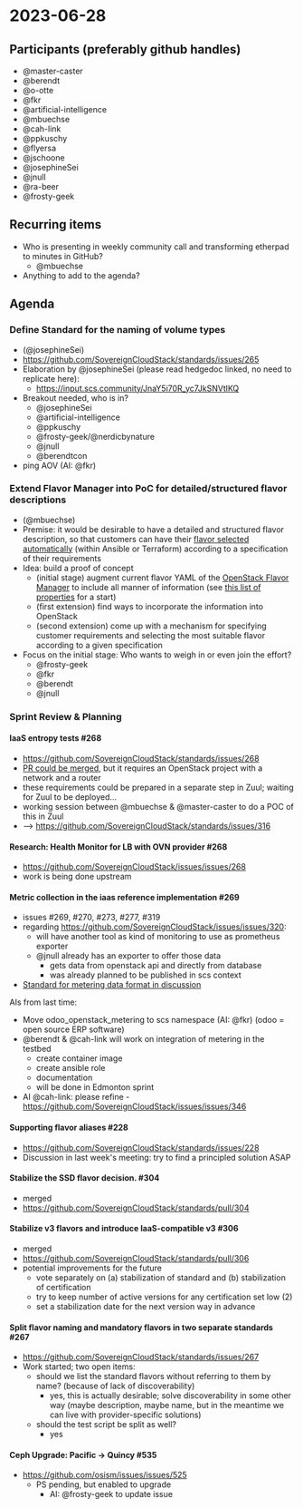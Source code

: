 # 2023-06-28

## Participants (preferably github handles)
* @master-caster
* @berendt
* @o-otte
* @fkr
* @artificial-intelligence
* @mbuechse
* @cah-link
* @ppkuschy
* @flyersa
* @jschoone
* @josephineSei
* @jnull
* @ra-beer
* @frosty-geek

## Recurring items
- Who is presenting in weekly community call and transforming etherpad to minutes in GitHub?
    - @mbuechse
- Anything to add to the agenda?


## Agenda

### Define Standard for the naming of volume types

- (@josephineSei)
- <https://github.com/SovereignCloudStack/standards/issues/265>
- Elaboration by @josephineSei (please read hedgedoc linked, no need to replicate here):
    - <https://input.scs.community/JnaY5i70R_yc7JkSNVtlKQ>
- Breakout needed, who is in?
    - @josephineSei
    - @artificial-intelligence
    - @ppkuschy
    - @frosty-geek/@nerdicbynature
    - @jnull
    - @berendtcon
- ping AOV (AI: @fkr)

### Extend Flavor Manager into PoC for detailed/structured flavor descriptions

- (@mbuechse)
- Premise: it would be desirable to have a detailed and structured flavor description, so that customers can have their [flavor selected automatically](https://github.com/SovereignCloudStack/issues/issues/287) (within Ansible or Terraform) according to a specification of their requirements
- Idea: build a proof of concept
    - (initial stage) augment current flavor YAML of the [OpenStack Flavor Manager](https://github.com/osism/openstack-flavor-manager) to include all manner of information (see [this list of properties](https://github.com/SovereignCloudStack/standards/issues/267#issuecomment-1610267492) for a start)
    - (first extension) find ways to incorporate the information into OpenStack
    - (second extension) come up with a mechanism for specifying customer requirements and selecting the most suitable flavor according to a given specification
- Focus on the initial stage: Who wants to weigh in or even join the effort?
  - @frosty-geek
  - @fkr
  - @berendt
  - @jnull

### Sprint Review & Planning

#### IaaS entropy tests #268

- <https://github.com/SovereignCloudStack/standards/issues/268>
- [PR could be merged](https://github.com/SovereignCloudStack/standards/pull/307), but it requires an OpenStack project with a network and a router
- these requirements could be prepared in a separate step in Zuul; waiting for Zuul to be deployed...
- working session between @mbuechse & @master-caster to do a POC of this in Zuul
- --> <https://github.com/SovereignCloudStack/standards/issues/316>

#### Research: Health Monitor for LB with OVN provider #268

- <https://github.com/SovereignCloudStack/issues/issues/268>
- work is being done upstream

#### Metric collection in the iaas reference implementation #269

- issues #269, #270, #273, #277, #319
- regarding <https://github.com/SovereignCloudStack/issues/issues/320>:
    - will have another tool as kind of monitoring to use as prometheus exporter
    - @jnull already has an exporter to offer those data
        - gets data from openstack api and directly from database
        - was already planned to be published in scs context
- [Standard for metering data format in discussion](https://github.com/SovereignCloudStack/standards/pull/308)

AIs from last time:

- Move odoo_openstack_metering to scs namespace (AI: @fkr) (odoo = open source ERP software)
- @berendt & @cah-link will work on integration of metering in the testbed
    - create container image
    - create ansible role
    - documentation
    - will be done in Edmonton sprint
- AI @cah-link: please refine - <https://github.com/SovereignCloudStack/issues/issues/346>

#### Supporting flavor aliases #228

- <https://github.com/SovereignCloudStack/standards/issues/228>
- Discussion in last week's meeting: try to find a principled solution ASAP

#### Stabilize the SSD flavor decision. #304

- merged
- <https://github.com/SovereignCloudStack/standards/pull/304>

#### Stabilize v3 flavors and introduce IaaS-compatible v3 #306

- merged
- <https://github.com/SovereignCloudStack/standards/pull/306>
- potential improvements for the future
    - vote separately on (a) stabilization of standard and (b) stabilization of certification
    - try to keep number of active versions for any certification set low (2)
    - set a stabilization date for the next version way in advance

#### Split flavor naming and mandatory flavors in two separate standards #267

- <https://github.com/SovereignCloudStack/standards/issues/267>
- Work started; two open items:
    - should we list the standard flavors without referring to them by name? (because of lack of discoverability)
        - yes, this is actually desirable; solve discoverability in some other way (maybe description, maybe name, but in the meantime we can live with provider-specific solutions)
    - should the test script be split as well?
        - yes

#### Ceph Upgrade: Pacific -> Quincy #535

- <https://github.com/osism/issues/issues/525>
    - PS pending, but enabled to upgrade
        - AI: @frosty-geek to update issue
